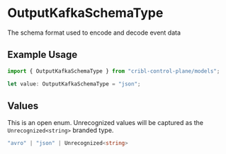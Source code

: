 # OutputKafkaSchemaType

The schema format used to encode and decode event data

## Example Usage

```typescript
import { OutputKafkaSchemaType } from "cribl-control-plane/models";

let value: OutputKafkaSchemaType = "json";
```

## Values

This is an open enum. Unrecognized values will be captured as the `Unrecognized<string>` branded type.

```typescript
"avro" | "json" | Unrecognized<string>
```